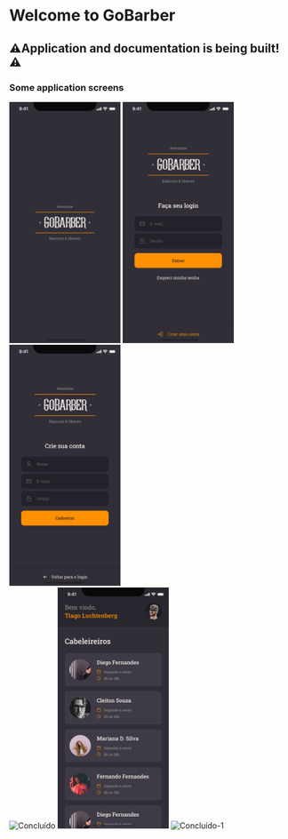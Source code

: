 # Welcome to GoBarber

## ⚠️Application and documentation is being built!⚠️

### Some application screens
<div>
  <img src="https://github.com/vinicius-vph/gobarber-mobile/blob/main/appgobarber/assets/Splash.png" alt="Splash" width="200px" />
  <img src="https://github.com/vinicius-vph/gobarber-mobile/blob/main/appgobarber/assets/Login.png" alt="Login" width="200px" />
  <img src="https://github.com/vinicius-vph/gobarber-mobile/blob/main/appgobarber/assets/Cadastrar.png" alt="Cadastrar" width="200px" />
</div>
<div>
  <img src="https://github.com/vinicius-vph/gobarber-mobile/blob/main/appgobarber/assets/Concluído.png" alt="Concluído" width="200px" />
  <img src="https://github.com/vinicius-vph/gobarber-mobile/blob/main/appgobarber/assets/Lista.png" alt="Lista" width="200px" />
  <img src="https://github.com/vinicius-vph/gobarber-mobile/blob/main/appgobarber/assets/Concluído-1.png" alt="Concluído-1" width="200px" />
</div>


